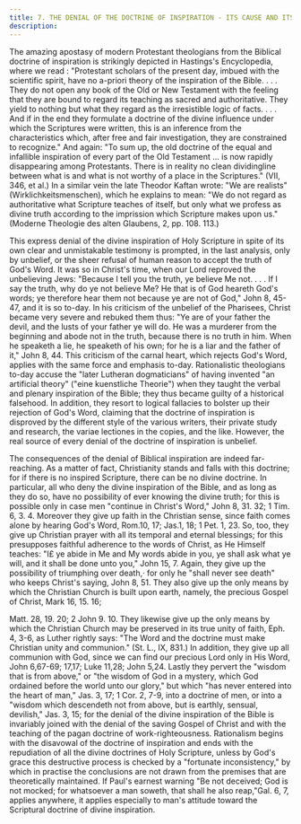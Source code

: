 ```yaml
---
title: 7. THE DENIAL OF THE DOCTRINE OF INSPIRATION - ITS CAUSE AND ITS CONSEQUENCES.
description: 
---
```


The amazing apostasy of modern Protestant theologians from the Biblical doctrine of inspiration is strikingly depicted in Hastings's Encyclopedia, where we read : "Protestant scholars of the present day, imbued with the scientific spirit, have no a-priori theory of the inspiration of the Bible. . . . They do not open any book of the Old or New Testament with the feeling that they are bound to regard its teaching as sacred and authoritative. They yield to nothing but what they regard as the irresistible logic of facts. . . . And if in the end they formulate a doctrine of the divine influence under which the Scriptures were written, this is an inference from the characteristics which, after free and fair investigation, they are constrained to recognize." And again: "To sum up, the old doctrine of the equal and infallible inspiration of every part of the Old Testament ... is now rapidly disappearing among Protestants. There is in reality no clean dividingline between what is and what is not worthy of a place in the Scriptures." (VII, 346, et al.) In a similar vein the late Theodor Kaftan wrote: "We are realists" (Wirklichkeitsmenschen), which he explains to mean: "We do not regard as authoritative what Scripture teaches of itself, but only what we profess as divine truth according to the imprission which Scripture makes upon us." (Moderne Theologie des alten Glaubens, 2, pp. 108. 113.)

This express denial of the divine inspiration of Holy Scripture in spite of its own clear and unmistakable testimony is prompted, in the last analysis, only by unbelief, or the sheer refusal of human reason to accept the truth of God's Word. It was so in Christ's time, when our Lord reproved the unbelieving Jews: "Because I tell you the truth, ye believe Me not. . . . If I say the truth, why do ye not believe Me? He that is of God heareth God's words; ye therefore hear them not because ye are not of God," John 8, 45-47, and it is so to-day. In his criticism of the unbelief of the Pharisees, Christ became very severe and rebuked them thus: "Ye are of your father the devil, and the lusts of your father ye will do. He was a murderer from the beginning and abode not in the truth, because there is no truth in him. When he speaketh a lie, he speaketh of his own; for he is a liar and the father of it," John 8, 44. This criticism of the carnal heart, which rejects God's Word, applies with the same force and emphasis to-day. Rationalistic theologians to-day accuse the "later Lutheran dogmaticians" of having invented "an artificial theory" ("eine kuenstliche Theorie") when they taught the verbal and plenary inspiration of the Bible; they thus became guilty of a historical falsehood. In addition, they resort to logical fallacies to bolster up their rejection of God's Word, claiming that the doctrine of inspiration is disproved by the different style of the various writers, their private study and research, the variae lectiones in the copies, and the like. However, the real source of every denial of the doctrine of inspiration is unbelief.

The consequences of the denial of Biblical inspiration are indeed far-reaching. As a matter of fact, Christianity stands and falls with this doctrine; for if there is no inspired Scripture, there can be no divine doctrine. In particular, all who deny the divine inspiration of the Bible, and as long as they do so, have no possibility of ever knowing the divine truth; for this is possible only in case men "continue in Christ's Word," John 8, 31. 32; 1 Tim. 6, 3. 4. Moreover they give up faith in the Christian sense, since faith comes alone by hearing God's Word, Rom.10, 17; Jas.1, 18; 1 Pet. 1, 23. So, too, they give up Christian prayer with all its temporal and eternal blessings; for this presupposes faithful adherence to the words of Christ, as He Himself teaches: "I£ ye abide in Me and My words abide in you, ye shall ask what ye will, and it shall be done unto you," John 15, 7. Again, they give up the possibility of triumphing over death,· for only he "shall never see death" who keeps Christ's saying, John 8, 51. They also give up the only means by which the Christian Church is built upon earth, namely, the precious Gospel of Christ, Mark 16, 15. 16;

Matt. 28, 19. 20; 2 John 9. 10. They likewise give up the only means by which the Christian Church may be preserved in its true unity of faith, Eph. 4, 3-6, as Luther rightly says: "The Word and the doctrine must make Christian unity and communion." (St. L., IX, 831.) In addition, they give up all communion with God, since we can find our precious Lord only in His Word, John 6,67-69; 17,17; Luke 11,28; John 5,24. Lastly they pervert the "wisdom that is from above," or "the wisdom of God in a mystery, which God ordained before the world unto our glory," but which "has never entered into the heart of man," Jas. 3, 17; 1 Cor. 2, 7-9, into a doctrine of men, or into a "wisdom which descendeth not from above, but is earthly, sensual, devilish," Jas. 3, 15; for the denial of the divine inspiration of the Bible is invariably joined with the denial of the saving Gospel of Christ and with the teaching of the pagan doctrine of work-righteousness. Rationalism begins with the disavowal of the doctrine of inspiration and ends with the repudiation of all the divine doctrines of Holy Scripture, unless by God's grace this destructive process is checked by a "fortunate inconsistency," by which in practise the conclusions are not drawn from the premises that are theoretically maintained. If Paul's earnest warning "Be not deceived; God is not mocked; for whatsoever a man soweth, that shall he also reap,"Gal. 6, 7, applies anywhere, it applies especially to man's attitude toward the Scriptural doctrine of divine inspiration.